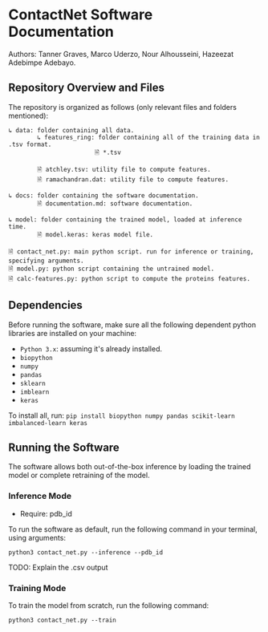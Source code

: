 # ContactNet Software Documentation

Authors: Tanner Graves, Marco Uderzo, Nour Alhousseini, Hazeezat Adebimpe Adebayo.

## Repository Overview and Files

The repository is organized as follows (only relevant files and folders mentioned):

```
↳ data: folder containing all data.
        ↳ features_ring: folder containing all of the training data in .tsv format.
                        🗎 *.tsv

        🗎 atchley.tsv: utility file to compute features.
        🗎 ramachandran.dat: utility file to compute features.

↳ docs: folder containing the software documentation.
        🗎 documentation.md: software documentation.

↳ model: folder containing the trained model, loaded at inference time.
        🗎 model.keras: keras model file.
      
🗎 contact_net.py: main python script. run for inference or training, specifying arguments.
🗎 model.py: python script containing the untrained model.
🗎 calc-features.py: python script to compute the proteins features.
```

## Dependencies

Before running the software, make sure all the following dependent python libraries are installed on your machine:

- `Python 3.x`: assuming it's already installed.
- `biopython`
- `numpy`
- `pandas`
- `sklearn`
- `imblearn`
- `keras`

To install all, run: `pip install biopython numpy pandas scikit-learn imbalanced-learn keras` 

## Running the Software

The software allows both out-of-the-box inference by loading the trained model or complete retraining of the model.

### Inference Mode

- Require: pdb_id
 
To run the software as default, run the following command in your terminal, using arguments:


`python3 contact_net.py --inference --pdb_id`

TODO: Explain the .csv output

### Training Mode

To train the model from scratch, run the following command:

`python3 contact_net.py --train`


